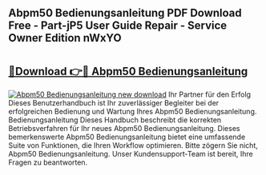 ## Abpm50 Bedienungsanleitung PDF Download Free - Part-jP5 User Guide Repair - Service Owner Edition nWxYO

# <h2><a href="http://df68du.blite.top/?on=Abpm50+Bedienungsanleitung">🔗Download 👉🔴 Abpm50 Bedienungsanleitung</a></h2>

[![Abpm50 Bedienungsanleitung new download](https://i.imgur.com/lujVjoI.png)](http://df68du.blite.top/?on=Abpm50+Bedienungsanleitung)
Ihr Partner für den Erfolg Dieses Benutzerhandbuch ist Ihr zuverlässiger Begleiter bei der erfolgreichen Bedienung und Wartung Ihres Abpm50 Bedienungsanleitung. Bedienungsanleitung Dieses Handbuch beschreibt die korrekten Betriebsverfahren für Ihr neues Abpm50 Bedienungsanleitung. Dieses bemerkenswerte Abpm50 Bedienungsanleitung bietet eine umfassende Suite von Funktionen, die Ihren Workflow optimieren. Bitte zögern Sie nicht, Abpm50 Bedienungsanleitung. Unser Kundensupport-Team ist bereit, Ihre Fragen zu beantworten.
